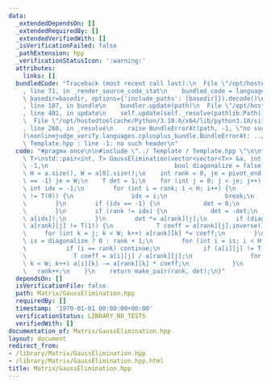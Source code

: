 ```yaml
---
data:
  _extendedDependsOn: []
  _extendedRequiredBy: []
  _extendedVerifiedWith: []
  _isVerificationFailed: false
  _pathExtension: hpp
  _verificationStatusIcon: ':warning:'
  attributes:
    links: []
  bundledCode: "Traceback (most recent call last):\n  File \"/opt/hostedtoolcache/Python/3.10.6/x64/lib/python3.10/site-packages/onlinejudge_verify/documentation/build.py\"\
    , line 71, in _render_source_code_stat\n    bundled_code = language.bundle(stat.path,\
    \ basedir=basedir, options={'include_paths': [basedir]}).decode()\n  File \"/opt/hostedtoolcache/Python/3.10.6/x64/lib/python3.10/site-packages/onlinejudge_verify/languages/cplusplus.py\"\
    , line 187, in bundle\n    bundler.update(path)\n  File \"/opt/hostedtoolcache/Python/3.10.6/x64/lib/python3.10/site-packages/onlinejudge_verify/languages/cplusplus_bundle.py\"\
    , line 401, in update\n    self.update(self._resolve(pathlib.Path(included), included_from=path))\n\
    \  File \"/opt/hostedtoolcache/Python/3.10.6/x64/lib/python3.10/site-packages/onlinejudge_verify/languages/cplusplus_bundle.py\"\
    , line 260, in _resolve\n    raise BundleErrorAt(path, -1, \"no such header\"\
    )\nonlinejudge_verify.languages.cplusplus_bundle.BundleErrorAt: ../ Template /\
    \ Template.hpp : line -1: no such header\n"
  code: "#pragma once\n\n#include \"../ Template / Template.hpp \"\n\ntemplate <typename\
    \ T>\nstd::pair<int, T> GaussElimination(vector<vector<T>> &a, int pivot_end =\
    \ -1,\n                                   bool diagonalize = false) {\n    int\
    \ H = a.size(), W = a[0].size();\n    int rank = 0, je = pivot_end;\n    if (je\
    \ == -1) je = W;\n    T det = 1;\n    for (int j = 0; j < je; j++) {\n       \
    \ int idx = -1;\n        for (int i = rank; i < H; i++) {\n            if (a[i][j]\
    \ != T(0)) {\n                idx = i;\n                break;\n            }\n\
    \        }\n        if (idx == -1) {\n            det = 0;\n            continue;\n\
    \        }\n        if (rank != idx) {\n            det = -det;\n            swap(a[rank],\
    \ a[idx]);\n        }\n        det *= a[rank][j];\n        if (diagonalize &&\
    \ a[rank][j] != T(1)) {\n            T coeff = a[rank][j].inverse();\n       \
    \     for (int k = j; k < W; k++) a[rank][k] *= coeff;\n        }\n        int\
    \ is = diagonalize ? 0 : rank + 1;\n        for (int i = is; i < H; i++) {\n \
    \           if (i == rank) continue;\n            if (a[i][j] != T(0)) {\n   \
    \             T coeff = a[i][j] / a[rank][j];\n                for (int k = j;\
    \ k < W; k++) a[i][k] -= a[rank][k] * coeff;\n            }\n        }\n     \
    \   rank++;\n    }\n    return make_pair(rank, det);\n}"
  dependsOn: []
  isVerificationFile: false
  path: Matrix/GaussElimination.hpp
  requiredBy: []
  timestamp: '1970-01-01 00:00:00+00:00'
  verificationStatus: LIBRARY_NO_TESTS
  verifiedWith: []
documentation_of: Matrix/GaussElimination.hpp
layout: document
redirect_from:
- /library/Matrix/GaussElimination.hpp
- /library/Matrix/GaussElimination.hpp.html
title: Matrix/GaussElimination.hpp
---
```

